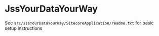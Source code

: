 # JssYourDataYourWay

See `src/JssYourDataYourWay/SitecoreApplication/readme.txt` for basic setup instructions
